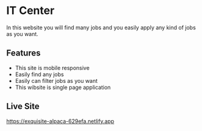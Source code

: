 
# IT Center 

In this website you will find many jobs and you easily apply any kind of jobs as you want.



## Features

- This site is mobile responsive
- Easily find any jobs 
- Easily can filter jobs as you want
- This wibsite is single page application


## Live  Site
https://exquisite-alpaca-629efa.netlify.app